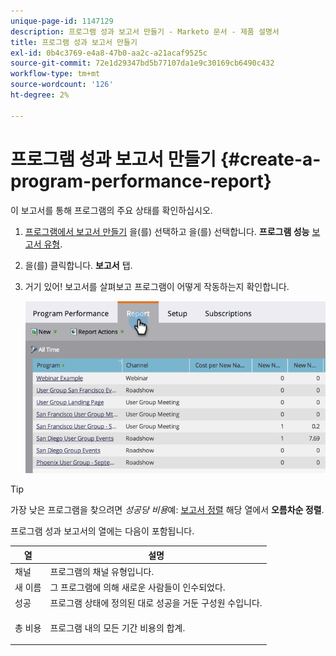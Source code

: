 ```yaml
---
unique-page-id: 1147129
description: 프로그램 성과 보고서 만들기 - Marketo 문서 - 제품 설명서
title: 프로그램 성과 보고서 만들기
exl-id: 0b4c3769-e4a8-47b0-aa2c-a21acaf9525c
source-git-commit: 72e1d29347bd5b77107da1e9c30169cb6490c432
workflow-type: tm+mt
source-wordcount: '126'
ht-degree: 2%

---
```


# 프로그램 성과 보고서 만들기 {#create-a-program-performance-report}

이 보고서를 통해 프로그램의 주요 상태를 확인하십시오.

1. [프로그램에서 보고서 만들기](/help/marketo/product-docs/reporting/basic-reporting/creating-reports/create-a-report-in-a-program.md) 을(를) 선택하고 을(를) 선택합니다. **프로그램 성능** [보고서 유형](/help/marketo/product-docs/reporting/basic-reporting/report-types/report-type-overview.md).
1. 을(를) 클릭합니다. **보고서** 탭.
1. 거기 있어! 보고서를 살펴보고 프로그램이 어떻게 작동하는지 확인합니다.

   ![](assets/image2014-9-18-17-3a23-3a2.png)

>[!TIP]
>
>가장 낮은 프로그램을 찾으려면 *성공당 비용*&#x200B;예: [보고서 정렬](/help/marketo/product-docs/reporting/basic-reporting/editing-reports/sort-report-on-columns.md) 해당 열에서 **오름차순 정렬**.

프로그램 성과 보고서의 열에는 다음이 포함됩니다.

<table> 
 <thead> 
  <tr> 
   <th>열</th> 
   <th>설명</th> 
  </tr> 
 </thead> 
 <tbody> 
  <tr> 
   <td>채널</td> 
   <td>프로그램의 채널 유형입니다.</td> 
  </tr> 
  <tr> 
   <td>새 이름</td> 
   <td>그 프로그램에 의해 새로운 사람들이 인수되었다.</td> 
  </tr> 
  <tr> 
   <td>성공</td> 
   <td>프로그램 상태에 정의된 대로 성공을 거둔 구성원 수입니다. </td> 
  </tr> 
  <tr> 
   <td>총 비용</td> 
   <td><p>프로그램 내의 모든 기간 비용의 합계.</p></td> 
  </tr> 
 </tbody> 
</table>
